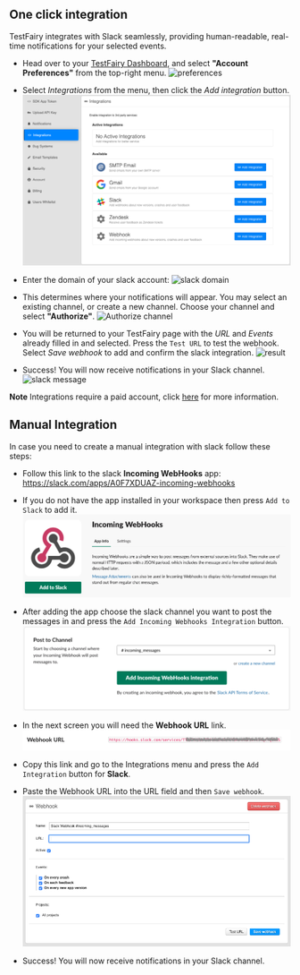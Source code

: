 ## One click integration

TestFairy integrates with Slack seamlessly, providing human-readable, real-time notifications for your selected events. 


* Head over to your [TestFairy Dashboard](https://app.testfairy.com), and select **"Account Preferences"** from the top-right menu. 
![preferences](/img/app/preferences-link.png)


* Select _Integrations_ from the menu, then click the _Add integration_ button.
![Slack Integration](/img/app/preferences/account-settings-4.png)


* Enter the domain of your slack account:
![slack domain](/img/integrations/slack/slack-domain-1.png)


* This determines where your notifications will appear. You may select an existing channel, or create a new channel. Choose your channel and select **"Authorize"**.
![Authorize channel](http://docs.testfairy.com/img/integrations/slack/slack-1c.png)


* You will be returned to your TestFairy page with the _URL_ and _Events_ already filled in and selected. 
Press the `Test URL` to test the webhook. 
Select _Save webhook_ to add and confirm the slack integration.
![result](/img/integrations/slack/slack-1d.png)


* Success! You will now receive notifications in your Slack channel.
![slack message](/img/integrations/slack/slack-message-preview.png)


**Note** Integrations require a paid account, click [here](https://www.testfairy.com/pricing) for more information.

## Manual Integration


In case you need to create a manual integration with slack follow these steps:


* Follow this link to the slack __Incoming WebHooks__ app: https://slack.com/apps/A0F7XDUAZ-incoming-webhooks


* If you do not have the app installed in your workspace then press `Add to Slack` to add it.
![](/img/integrations/slack/slack-manualint-1.png)


* After adding the app choose the slack channel you want to post the messages in and press the `Add Incoming Webhooks Integration` button.
![](/img/integrations/slack/slack-manualint-2.png)


* In the next screen you will need the __Webhook URL__ link.
![](/img/integrations/slack/slack-manualint-3.png)


* Copy this link and go to the Integrations menu and press the `Add Integration` button for __Slack__.


* Paste the Webhook URL into the URL field and then `Save webhook`.
![](/img/integrations/slack/slack-manualint-5.png)


* Success! You will now receive notifications in your Slack channel.
